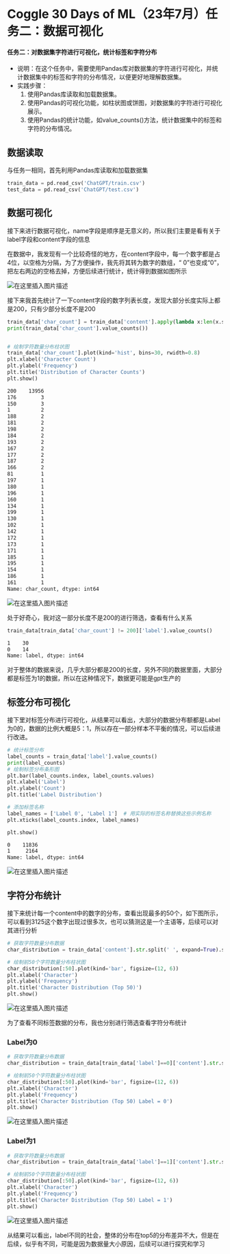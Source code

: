 # Coggle 30 Days of ML（23年7月）任务二：数据可视化



#### 任务二：对数据集字符进行可视化，统计标签和字符分布

- 说明：在这个任务中，需要使用Pandas库对数据集的字符进行可视化，并统计数据集中的标签和字符的分布情况，以便更好地理解数据集。
- 实践步骤：
  1. 使用Pandas库读取和加载数据集。
  2. 使用Pandas的可视化功能，如柱状图或饼图，对数据集的字符进行可视化展示。
  3. 使用Pandas的统计功能，如value_counts()方法，统计数据集中的标签和字符的分布情况。



## 数据读取

与任务一相同，首先利用Pandas库读取和加载数据集

```python
train_data = pd.read_csv('ChatGPT/train.csv')
test_data = pd.read_csv('ChatGPT/test.csv')
```



## 数据可视化

接下来进行数据可视化，name字段是顺序是无意义的，所以我们主要是看有关于label字段和content字段的信息

在数据中，我发现有一个比较奇怪的地方，在content字段中，每一个数字都是占4位，以空格为分隔，为了方便操作，我先将其转为数字的数组，“   0”也变成“0”，把左右两边的空格去掉，方便后续进行统计，统计得到数据如图所示

![在这里插入图片描述](https://img-blog.csdnimg.cn/e61cec2636b74fdea23f3fc6ed648f59.png)

接下来我首先统计了一下content字段的数字列表长度，发现大部分长度实际上都是200，只有少部分长度不是200

```python
train_data['char_count'] = train_data['content'].apply(lambda x:len(x.split(' ')))
print(train_data['char_count'].value_counts())


# 绘制字符数量分布柱状图
train_data['char_count'].plot(kind='hist', bins=30, rwidth=0.8)
plt.xlabel('Character Count')
plt.ylabel('Frequency')
plt.title('Distribution of Character Counts')
plt.show()
```

```bash
200    13956
176        3
150        3
1          2
188        2
181        2
198        2
184        2
193        2
167        2
177        2
187        2
166        2
81         1
197        1
180        1
196        1
160        1
134        1
199        1
130        1
102        1
142        1
172        1
173        1
171        1
185        1
195        1
154        1
186        1
161        1
Name: char_count, dtype: int64
```

![在这里插入图片描述](https://img-blog.csdnimg.cn/ace264ea79b54e52a2e1b77e89cfdc62.png)

处于好奇心，我对这一部分长度不是200的进行筛选，查看有什么关系

```python
train_data[train_data['char_count'] != 200]['label'].value_counts()
```

```bash
1    30
0    14
Name: label, dtype: int64
```

对于整体的数据来说，几乎大部分都是200的长度，另外不同的数据里面，大部分都是标签为1的数据，所以在这种情况下，数据更可能是gpt生产的

## 标签分布可视化

接下里对标签分布进行可视化，从结果可以看出，大部分的数据分布额都是Label为0的，数据的比例大概是5：1，所以存在一部分样本不平衡的情况，可以后续进行改进。

```python
# 统计标签分布
label_counts = train_data['label'].value_counts()
print(label_counts)
# 绘制标签分布条形图
plt.bar(label_counts.index, label_counts.values)
plt.xlabel('Label')
plt.ylabel('Count')
plt.title('Label Distribution')

# 添加标签名称
label_names = ['Label 0', 'Label 1']  # 用实际的标签名称替换这些示例名称
plt.xticks(label_counts.index, label_names)

plt.show()
```

```bash
0    11836
1     2164
Name: label, dtype: int64
```

![在这里插入图片描述](https://img-blog.csdnimg.cn/3413b46049b84a7aafeb0f2216e5046a.png)



## 字符分布统计

接下来统计每一个content中的数字的分布，查看出现最多的50个，如下图所示，可以看到3125这个数字出现过很多次，也可以猜测这是一个主语等，后续可以对其进行分析

```python
# 获取字符数量分布数据
char_distribution = train_data['content'].str.split(' ', expand=True).stack().value_counts()

# 绘制前50个字符数量分布柱状图
char_distribution[:50].plot(kind='bar', figsize=(12, 6))
plt.xlabel('Character')
plt.ylabel('Frequency')
plt.title('Character Distribution (Top 50)')
plt.show() 
```

![在这里插入图片描述](https://img-blog.csdnimg.cn/341c97c424f54142b3a6ecad4de02b9a.png)



为了查看不同标签数据的分布，我也分别进行筛选查看字符分布统计

### Label为0

```python
# 获取字符数量分布数据
char_distribution = train_data[train_data['label']==0]['content'].str.split(' ', expand=True).stack().value_counts()

# 绘制前50个字符数量分布柱状图
char_distribution[:50].plot(kind='bar', figsize=(12, 6))
plt.xlabel('Character')
plt.ylabel('Frequency')
plt.title('Character Distribution (Top 50) Label = 0')
plt.show() 
```

![在这里插入图片描述](https://img-blog.csdnimg.cn/5e6f2b706ad7406bada7b0d1b4ea5144.png)

### Label为1

```python
# 获取字符数量分布数据
char_distribution = train_data[train_data['label']==1]['content'].str.split(' ', expand=True).stack().value_counts()

# 绘制前50个字符数量分布柱状图
char_distribution[:50].plot(kind='bar', figsize=(12, 6))
plt.xlabel('Character')
plt.ylabel('Frequency')
plt.title('Character Distribution (Top 50) Label = 1')
plt.show() 
```

![在这里插入图片描述](https://img-blog.csdnimg.cn/bf737706ceb24151be0f5abfaee55396.png)



从结果可以看出，label不同的社会，整体的分布在top5的分布差异不大，但是在后续，似乎有不同，可能是因为数据量大小原因，后续可以进行探究和学习